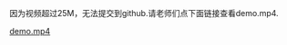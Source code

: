 因为视频超过25M，无法提交到github.请老师们点下面链接查看demo.mp4.

[demo.mp4](https://www.douyin.com/video/6981399034346982687?previous_page=app_code_link)

